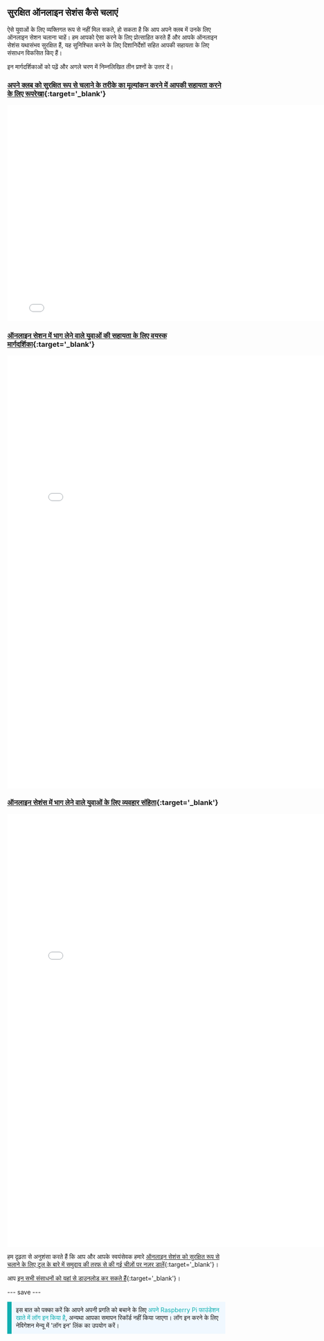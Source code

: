 ## सुरक्षित ऑनलाइन सेशंस कैसे चलाएं

ऐसे युवाओं के लिए व्यक्तिगत रूप से नहीं मिल सकते, हो सकता है कि आप अपने क्लब में उनके लिए ऑनलाइन सेशन चलाना चाहें। हम आपको ऐसा करने के लिए प्रोत्साहित करते हैं और आपके ऑनलाइन सेशंस यथासंभव सुरक्षित हैं, यह सुनिश्चित करने के लिए दिशानिर्देशों सहित आपकी सहायता के लिए संसाधन विकसित किए हैं।

इन मार्गदर्शिकाओं को पढ़ें और अगले चरण में निम्नलिखित तीन प्रश्नों के उत्तर दें।

### [अपने क्लब को सुरक्षित रूप से चलाने के तरीके का मूल्यांकन करने में आपकी सहायता करने के लिए रूपरेखा](images/Code_Club_and_CoderDojo_CV_Framework.pdf){:target='_blank'}

<embed src="images/Code_Club_and_CoderDojo_CV_Framework.pdf" width="790" height="500" 
 type="application/pdf">
  </p>

<h3 spaces-before="0">
  <a href="images/Code_Club_and_CoderDojo_Parent_Guide_Supporting_Online_Coding_Session.pdf">ऑनलाइन सेशन में भाग लेने वाले युवाओं की सहायता के लिए वयस्क मार्गदर्शिका</a>{:target='_blank'}
</h3>

<p spaces-before="0">

<embed src="images/Code_Club_and_CoderDojo_Parent_Guide_Supporting_Online_Coding_Session.pdf" width="790" height="1000" 
 type="application/pdf">
    </p>

<h3 spaces-before="0">
  <a href="images/CoderDojo_Code_Club_Online_Code_of_Behaviour_A4_DIGITAL.pdf">ऑनलाइन सेशंस में भाग लेने वाले युवाओं के लिए व्यवहार संहिता</a>{:target='_blank'}
</h3>

<p spaces-before="0">

<embed src="images/CoderDojo_Code_Club_Online_Code_of_Behaviour_A4_DIGITAL.pdf" width="790" height="1000" 
 type="application/pdf">
</p> 

हम दृढ़ता से अनुशंसा करते हैं कि आप और आपके स्वयंसेवक हमारे <a href="https://www.gotostage.com/channel/d20e514831f340b3913659639068c724/recording/92bd90b755964f49b87bfd99f9624435/watch?source=CHANNEL">ऑनलाइन सेशंस को सुरक्षित रूप से चलाने के लिए टूल के बारे में समुदाय की तरफ से की गई चीज़ों पर नज़र डालें</a>{:target='_blank'}।

आप <a href="https://rpf.io/p/hi-IN/safeguarding-module-go">इन सभी संसाधनों को यहां से डाउनलोड कर सकते हैं</a>{:target='_blank'}।

--- save ---

<p style="border-left: solid; border-width:10px; border-color: #0faeb0; background-color: aliceblue; padding: 10px;">
इस बात को पक्का करें कि आपने अपनी प्रगति को बचाने के लिए <span style="color: #0faeb0">अपने Raspberry Pi फाउंडेशन खाते में लॉग इन किया है</span>, अन्यथा आपका समापन रिकॉर्ड नहीं किया जाएगा। लॉग इन करने के लिए नेविगेशन मेन्यू में 'लॉग इन' लिंक का उपयोग करें।
</p>
